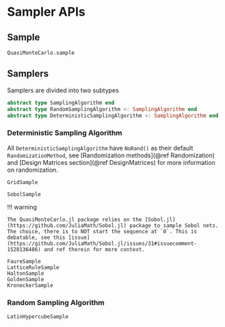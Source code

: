 # Sampler APIs

## Sample

```@docs
QuasiMonteCarlo.sample
```

## Samplers

Samplers are divided into two subtypes

```julia
abstract type SamplingAlgorithm end
abstract type RandomSamplingAlgorithm <: SamplingAlgorithm end
abstract type DeterministicSamplingAlgorithm <: SamplingAlgorithm end
```

### Deterministic Sampling Algorithm

All `DeterministicSamplingAlgorithm` have `NoRand()` as their default `RandomizationMethod`, see [Randomization methods](@ref Randomization) and [Design Matrices section](@ref DesignMatrices) for more information on randomization.

```@docs
GridSample
```

```@docs
SobolSample
```

!!! warning
    
    The QuasiMonteCarlo.jl package relies on the [Sobol.jl](https://github.com/JuliaMath/Sobol.jl) package to sample Sobol nets. The choice, there is to NOT start the sequence at `0`. This is debatable, see this [issue](https://github.com/JuliaMath/Sobol.jl/issues/31#issuecomment-1528136486) and ref therein for more context.

```@docs
FaureSample
LatticeRuleSample
HaltonSample
GoldenSample
KroneckerSample
```

### Random Sampling Algorithm

```@docs
LatinHypercubeSample
```
